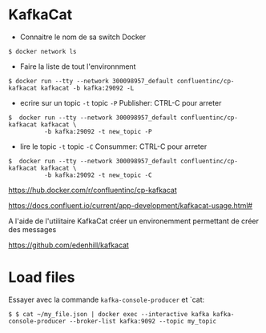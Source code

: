 # KafkaCat

* Connaitre le nom de sa switch Docker

```
$ docker network ls
```

* Faire la liste de tout l'environnment

```
$ docker run --tty --network 300098957_default confluentinc/cp-kafkacat kafkacat -b kafka:29092 -L
```

* ecrire sur un topic `-t` topic `-P` Publisher: CTRL-C pour arreter

```
$  docker run --tty --network 300098957_default confluentinc/cp-kafkacat kafkacat \
          -b kafka:29092 -t new_topic -P
```

* lire le topic `-t` topic `-C` Consummer: CTRL-C pour arreter


```
$  docker run --tty --network 300098957_default confluentinc/cp-kafkacat kafkacat \
          -b kafka:29092 -t new_topic -C
```


https://hub.docker.com/r/confluentinc/cp-kafkacat


https://docs.confluent.io/current/app-development/kafkacat-usage.html#

A l'aide de l'utilitaire KafkaCat créer un environemment permettant de créer des messages 

https://github.com/edenhill/kafkacat


# Load files

Essayer avec la commande `kafka-console-producer` et `cat:

```
$ $ cat ~/my_file.json | docker exec --interactive kafka kafka-console-producer --broker-list kafka:9092 --topic my_topic
```
